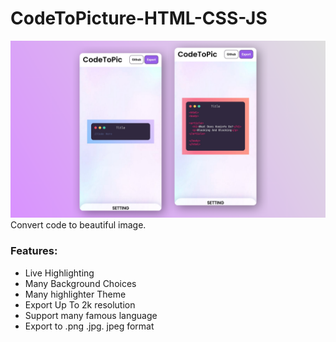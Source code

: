 # CodeToPicture-HTML-CSS-JS
![Thumbnail](img/20220814_201711.png)
Convert code to beautiful image.<br>
### Features:
- Live Highlighting
- Many Background Choices
- Many highlighter Theme
- Export Up To 2k resolution
- Support many famous language
- Export to .png .jpg. jpeg format


